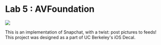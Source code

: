 # Lab 5 : AVFoundation #

![](/README-images/camera-preview.gif)

This is an implementation of Snapchat, with a twist: post pictures to feeds! This project was designed as a part of UC Berkeley's iOS Decal.
